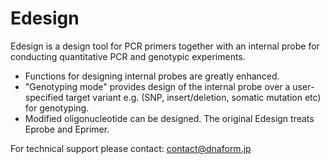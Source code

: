 # Edesign

Edesign is a design tool for PCR primers together with an internal probe for conducting quantitative PCR and genotypic experiments.

 * Functions for designing internal probes are greatly enhanced.
 * "Genotyping mode" provides design of the internal probe over a user-specified target variant e.g. (SNP, insert/deletion, somatic mutation etc) for genotyping.
 * Modified oligonucleotide can be designed. The original Edesign treats Eprobe and Eprimer.

For technical support please contact: contact@dnaform.jp

